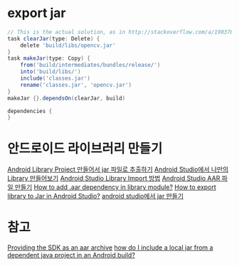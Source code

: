 # export jar
```gradle
// This is the actual solution, as in http://stackoverflow.com/a/19037807/1002054
task clearJar(type: Delete) {
    delete 'build/libs/opencv.jar'
}
task makeJar(type: Copy) {
    from('build/intermediates/bundles/release/')
    into('build/libs/')
    include('classes.jar')
    rename('classes.jar', 'opencv.jar')
}
makeJar {}.dependsOn(clearJar, build)

dependencies {
}
```


# 안드로이드 라이브러리 만들기
[Android Library Project 만들어서 jar 파일로 추출하기](http://eunplay.tistory.com/54)
[Android Studio에서 나만의 Library 만들어보기](http://flowarc.tistory.com/entry/Android-Studio에서-나만의-Library-만들어보기)
[Android Studio Library Import 방법](http://dwfox.tistory.com/31)
[Android Studio AAR 파일 만들기](http://blog.burt.pe.kr/android-studio-aar-파일-만들기-33/)
[How to add .aar dependency in library module?](http://stackoverflow.com/questions/34765190/how-to-add-aar-dependency-in-library-module)
[How to export library to Jar in Android Studio?](http://stackoverflow.com/questions/16763090/how-to-export-library-to-jar-in-android-studio)
[android studio에서 jar 만들기](https://dotkebi.blogspot.kr/2016/02/android-studio-jar.html)



# 참고

[Providing the SDK as an aar archive](https://docs.onegini.com/msp/android-sdk/5.04.01/topics/setting-up-the-project.html#providing-the-sdk-as-an-aar-archive)
[how do I include a local jar from a dependent java project in an Android build?](http://stackoverflow.com/questions/22360737/gradle-how-do-i-include-a-local-jar-from-a-dependent-java-project-in-an-android/22415260#22415260)
